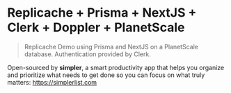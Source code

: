 # Replicache + Prisma + NextJS + Clerk + Doppler + PlanetScale

> Replicache Demo using Prisma and NextJS on a PlanetScale database. Authentication provided by Clerk.

Open-sourced by **simpler**, a smart productivity app that helps you organize and prioritize what needs to get done so you can focus on what truly matters: https://simplerlist.com

